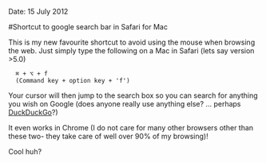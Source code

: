 Date: 15 July 2012

#Shortcut to google search bar in Safari for Mac

This is my new favourite shortcut to avoid using the mouse when browsing the web.
Just simply type the following on a Mac in Safari (lets say version >5.0) 

      ⌘ + ⌥ + f
      (Command key + option key + 'f')

Your cursor will then jump to the search box so you can search for anything you wish on Google (does anyone really use anything else? ... perhaps [DuckDuckGo](http://duckduckgo.com/)?)

It even works in Chrome (I do not care for many other browsers other than these two- they take care of well over 90% of my browsing)!

Cool huh?